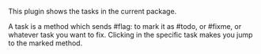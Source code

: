 This plugin shows the tasks in the current package.A task is a method which sends #flag: to mark it as #todo, or #fixme, or whatever task you want to fix.Clicking in the specific task makes you jump to the marked method.